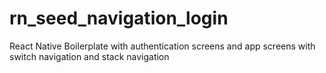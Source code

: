 # rn_seed_navigation_login
React Native Boilerplate with authentication screens and app screens with switch navigation and stack navigation 
